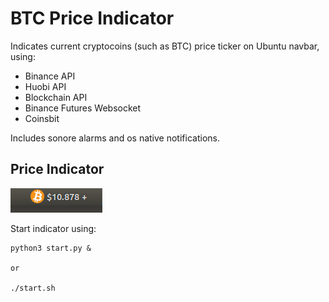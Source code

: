# BTC Price Indicator

Indicates current cryptocoins (such as BTC) price ticker on Ubuntu navbar, using:

- Binance API
- Huobi API
- Blockchain API
- Binance Futures Websocket
- Coinsbit

Includes sonore alarms and os native notifications.

## Price Indicator

![Screenshot](/assets/screenshot.png?raw=true "Screenshot")

Start indicator using:

```Sh
python3 start.py &

or

./start.sh
```
